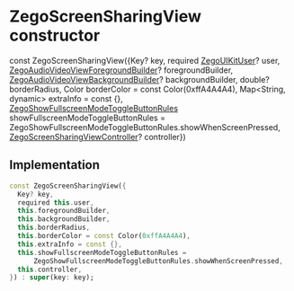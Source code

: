 


# ZegoScreenSharingView constructor






const
ZegoScreenSharingView({Key? key, required [ZegoUIKitUser](../../zego_uikit_prebuilt_live_audio_room/ZegoUIKitUser-class.md)? user, [ZegoAudioVideoViewForegroundBuilder](../../zego_uikit_prebuilt_live_audio_room/ZegoAudioVideoViewForegroundBuilder.md)? foregroundBuilder, [ZegoAudioVideoViewBackgroundBuilder](../../zego_uikit_prebuilt_live_audio_room/ZegoAudioVideoViewBackgroundBuilder.md)? backgroundBuilder, double? borderRadius, Color borderColor = const Color(0xffA4A4A4), Map&lt;String, dynamic> extraInfo = const {}, [ZegoShowFullscreenModeToggleButtonRules](../../zego_uikit_prebuilt_live_audio_room/ZegoShowFullscreenModeToggleButtonRules.md) showFullscreenModeToggleButtonRules = ZegoShowFullscreenModeToggleButtonRules.showWhenScreenPressed, [ZegoScreenSharingViewController](../../zego_uikit_prebuilt_live_audio_room/ZegoScreenSharingViewController-class.md)? controller})





## Implementation

```dart
const ZegoScreenSharingView({
  Key? key,
  required this.user,
  this.foregroundBuilder,
  this.backgroundBuilder,
  this.borderRadius,
  this.borderColor = const Color(0xffA4A4A4),
  this.extraInfo = const {},
  this.showFullscreenModeToggleButtonRules =
      ZegoShowFullscreenModeToggleButtonRules.showWhenScreenPressed,
  this.controller,
}) : super(key: key);
```







